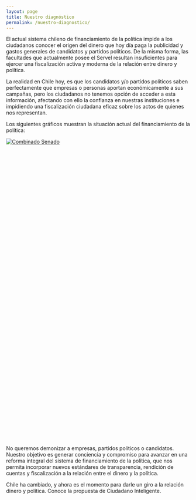 ```yaml
---
layout: page
title: Nuestro diagnóstico
permalink: /nuestro-diagnostico/
---
```


El actual sistema chileno de financiamiento de la política impide a los ciudadanos conocer el origen del dinero que hoy día paga la publicidad y gastos generales de candidatos y partidos políticos. De la misma forma, las facultades que actualmente posee el Servel resultan insuficientes para ejercer una fiscalización activa y moderna de la relación entre dinero y política.

La realidad en Chile hoy, es que los candidatos y/o partidos políticos saben perfectamente que empresas o personas aportan económicamente a sus campañas, pero los ciudadanos no tenemos opción de acceder a esta información, afectando con ello la confianza en nuestras instituciones e impidiendo una fiscalización ciudadana eficaz sobre los actos de quienes nos representan.

Los siguientes gráficos muestran la situación actual del financiamiento de la política:

<script type='text/javascript' src='https://public.tableausoftware.com/javascripts/api/viz_v1.js'></script><div class='tableauPlaceholder' style='width: 904px; height: 800px;'><noscript><a href='#'><img alt='Combinado Senado ' src='https:&#47;&#47;public.tableausoftware.com&#47;static&#47;images&#47;H7&#47;H79ZZC6WG&#47;1_rss.png' style='border: none' /></a></noscript><object class='tableauViz' width='904' height='869' style='display:none;'><param name='host_url' value='https%3A%2F%2Fpublic.tableausoftware.com%2F' /> <param name='path' value='shared&#47;H79ZZC6WG' /> <param name='toolbar' value='yes' /><param name='static_image' value='https:&#47;&#47;public.tableausoftware.com&#47;static&#47;images&#47;H7&#47;H79ZZC6WG&#47;1.png' /> <param name='animate_transition' value='yes' /><param name='display_static_image' value='yes' /><param name='display_spinner' value='yes' /><param name='display_overlay' value='yes' /><param name='display_count' value='yes' /><param name='showVizHome' value='no' /><param name='showTabs' value='y' /></object></div><div style='width:904px;height:22px;padding:0px 10px 0px 0px;color:black;font:normal 8pt verdana,helvetica,arial,sans-serif;'><div style='float:right; padding-right:8px;'><a href='http://www.tableausoftware.com/public/about-tableau-products?ref=https://public.tableausoftware.com/shared/H79ZZC6WG' target='_blank'>Learn About Tableau</a></div></div>

No queremos demonizar a empresas, partidos políticos o candidatos. Nuestro objetivo es generar conciencia y compromiso para avanzar en una reforma integral del sistema de financiamiento de la política, que nos permita incorporar nuevos estándares de transparencia, rendición de cuentas y fiscalización a la relación entre el dinero y la política.

Chile ha cambiado, y ahora es el momento para darle un giro a la relación dinero y política. Conoce la propuesta de Ciudadano Inteligente.

